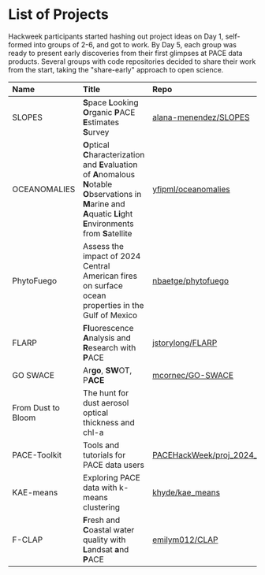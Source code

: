 # List of Projects

Hackweek participants started hashing out project ideas on Day 1, self-formed into groups of 2-6, and
got to work. By Day 5, each group was ready to present early discoveries from their first glimpses at
PACE data products. Several groups with code repositories decided to share their work from the start,
taking the "share-early" approach to open science.

| Name | Title | Repo |
|:-----|:------|:-----|
| SLOPES | **S**pace **L**ooking **O**rganic **P**ACE **E**stimates **S**urvey | [alana-menendez/SLOPES] |
| OCEANOMALIES | **O**ptical **C**haracterization and **E**valuation of **A**nomalous **N**otable **O**bservations in **M**arine and **A**quatic **Li**ght **E**nvironments from **S**atellite | [yfipml/oceanomalies] |
| PhytoFuego | Assess the impact of 2024 Central American fires on surface ocean properties in the Gulf of Mexico | [nbaetge/phytofuego] |
| FLARP | **Fl**uorescence **A**nalysis and **R**esearch with **P**ACE | [jstorylong/FLARP] |
| GO SWACE | Ar**go**, **SW**OT, P**ACE** | [mcornec/GO-SWACE] |
| From Dust to Bloom | The hunt for dust aerosol optical thickness and chl-a | |
| PACE-Toolkit | Tools and tutorials for PACE data users | [PACEHackWeek/proj_2024_PACEToolkit] |
| KAE-means | Exploring PACE data with k-means clustering | [khyde/kae_means] |
| F-CLAP | **F**resh and **C**oastal water quality with **L**andsat **a**nd **P**ACE | [emilym012/CLAP] |

[alana-menendez/SLOPES]: https://github.com/alana-menendez/SLOPES
[yfipml/oceanomalies]: https://github.com/yfipml/oceanomalies
[nbaetge/phytofuego]: https://github.com/nbaetge/phytofuego
[mcornec/GO-SWACE]: https://github.com/mcornec/GO-SWACE
[PACEHackWeek/proj_2024_PACEToolkit]: https://github.com/PACEHackWeek/proj_2024_PACEToolkit
[khyde/kae_means]: https://github.com/khyde/kae_means
[emilym012/CLAP]: https://github.com/emilym012/CLAP
[jstorylong/FLARP]: https://github.com/jstorylong/FLARP
